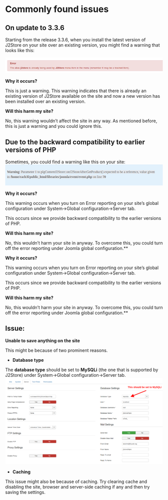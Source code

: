 # Commonly found issues

## On update to 3.3.6 <a id="on-update-to-336"></a>

Starting from the release 3.3.6, when you install the latest version of J2Store on your site over an existing version, you might find a warning that looks like this:

 ![PHP error](https://raw.githubusercontent.com/j2store/doc-images/master/frequently-asked-questions/commonly-found-issues/error-j2store-exists.png)

**Why it occurs?**

This is just a warning. This warning indicates that there is already an existing version of J2Store available on the site and now a new version has been installed over an existing version.

**Will this harm my site?**

No, this warning wouldn’t affect the site in any way. As mentioned before, this is just a warning and you could ignore this.

## Due to the backward compatibility to earlier versions of PHP <a id="due-to-the-backward-compatibility-to-earlier-versions-of-php"></a>

Sometimes, you could find a warning like this on your site: ![PHP backward compatibility](https://raw.githubusercontent.com/j2store/doc-images/master/frequently-asked-questions/commonly-found-issues/warning-php.png) 

**Why it occurs?**

This warning occurs when you turn on Error reporting on your site’s global configuration under System-&gt;Global configuration-&gt;Server tab.

This occurs since we provide backward compatibility to the earlier versions of PHP.

**Will this harm my site?**

No, this wouldn’t harm your site in anyway. To overcome this, you could turn off the error reporting under Joomla global configuration.\*\*

**Why it occurs?**

This warning occurs when you turn on Error reporting on your site’s global configuration under System-&gt;Global configuration-&gt;Server tab.

This occurs since we provide backward compatibility to the earlier versions of PHP.

**Will this harm my site?**

No, this wouldn’t harm your site in anyway. To overcome this, you could turn off the error reporting under Joomla global configuration.\*\*

## Issue: <a id="issue"></a>

**Unable to save anything on the site**

This might be because of two prominent reasons.

* **Database type**

The **database type** should be set to **MySQLi** \(the one that is supported by J2Store\) under System-&gt;Global configuration-&gt;Server tab. ![Database-type](https://raw.githubusercontent.com/j2store/doc-images/master/frequently-asked-questions/commonly-found-issues/database-type.png)

* **Caching**

This issue might also be because of caching. Try clearing cache and disabling the site, browser and server-side caching if any and then try saving the settings.

